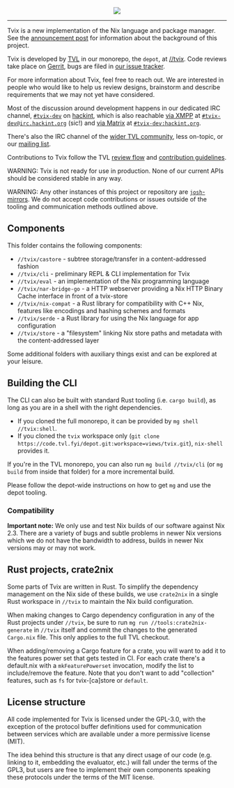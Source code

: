 <div align="center">
  <img src="https://tvix.dev/logo.webp">
</div>

-----------------

Tvix is a new implementation of the Nix language and package manager. See the
[announcement post][post-1] for information about the background of this
project.

Tvix is developed by [TVL][tvl] in our monorepo, the `depot`, at
[//tvix][tvix-src]. Code reviews take place on [Gerrit][tvix-gerrit], bugs are
filed in [our issue tracker][b].

For more information about Tvix, feel free to reach out. We are interested in
people who would like to help us review designs, brainstorm and describe
requirements that we may not yet have considered.

Most of the discussion around development happens in our dedicated IRC channel,
[`#tvix-dev`][tvix-dev-irc] on [hackint][],
which is also reachable [via XMPP][hackint-xmpp]
at [`#tvix-dev@irc.hackint.org`][tvix-dev-xmpp] (sic!)
and [via Matrix][hackint-matrix] at [`#tvix-dev:hackint.org`][tvix-dev-matrix].

There's also the IRC channel of the [wider TVL community][tvl-getting-in-touch],
less on-topic, or our [mailing list][].

Contributions to Tvix follow the TVL [review flow][review-docs] and
[contribution guidelines][contributing].

[post-1]: https://tvl.fyi/blog/rewriting-nix
[tvl]: https://tvl.fyi
[tvix-src]: https://cs.tvl.fyi/depot/-/tree/tvix/
[tvix-gerrit]: https://cl.tvl.fyi/q/path:%255Etvix.*
[b]: https://b.tvl.fyi
[tvl-getting-in-touch]: https://tvl.fyi/#getting-in-touch
[mailing list]: https://inbox.tvl.su
[review-docs]: https://code.tvl.fyi/about/docs/REVIEWS.md
[contributing]: https://code.tvl.fyi/about/docs/CONTRIBUTING.md
[tvix-dev-irc]: ircs://irc.hackint.org:6697/#tvix-dev
[hackint]: https://hackint.org/
[hackint-xmpp]: https://hackint.org/transport/xmpp
[tvix-dev-xmpp]: xmpp:#tvix-dev@irc.hackint.org?join
[hackint-matrix]: https://hackint.org/transport/matrix
[tvix-dev-matrix]: https://matrix.to/#/#tvix-dev:hackint.org
[tvix-dev-webchat]: https://webirc.hackint.org/#ircs://irc.hackint.org/#tvix-dev

WARNING: Tvix is not ready for use in production. None of our current APIs
should be considered stable in any way.

WARNING: Any other instances of this project or repository are
[`josh`-mirrors][josh]. We do not accept code contributions or issues outside of
the tooling and communication methods outlined above.

[josh]: https://github.com/josh-project/josh

## Components

This folder contains the following components:

* `//tvix/castore` - subtree storage/transfer in a content-addressed fashion
* `//tvix/cli` - preliminary REPL & CLI implementation for Tvix
* `//tvix/eval` - an implementation of the Nix programming language
* `//tvix/nar-bridge-go` - a HTTP webserver providing a Nix HTTP Binary Cache interface in front of a tvix-store
* `//tvix/nix-compat` - a Rust library for compatibility with C++ Nix, features like encodings and hashing schemes and formats
* `//tvix/serde` - a Rust library for using the Nix language for app configuration
* `//tvix/store` - a "filesystem" linking Nix store paths and metadata with the content-addressed layer

Some additional folders with auxiliary things exist and can be explored at your
leisure.

## Building the CLI

The CLI can also be built with standard Rust tooling (i.e. `cargo build`),
as long as you are in a shell with the right dependencies.

 - If you cloned the full monorepo, it can be provided by
   `mg shell //tvix:shell`.
 - If you cloned the `tvix` workspace only
   (`git clone https://code.tvl.fyi/depot.git:workspace=views/tvix.git`),
   `nix-shell` provides it.

If you're in the TVL monorepo, you can also run `mg build //tvix/cli`
(or `mg build` from inside that folder) for a more incremental build.

Please follow the depot-wide instructions on how to get `mg` and use the depot
tooling.

### Compatibility
**Important note:** We only use and test Nix builds of our software
against Nix 2.3. There are a variety of bugs and subtle problems in
newer Nix versions which we do not have the bandwidth to address,
builds in newer Nix versions may or may not work.

## Rust projects, crate2nix

Some parts of Tvix are written in Rust. To simplify the dependency
management on the Nix side of these builds, we use `crate2nix` in a
single Rust workspace in `//tvix` to maintain the Nix build
configuration.

When making changes to Cargo dependency configuration in any of the
Rust projects under `//tvix`, be sure to run
`mg run //tools:crate2nix-generate` in `//tvix` itself and commit the changes
to the generated `Cargo.nix` file. This only applies to the full TVL checkout.

When adding/removing a Cargo feature for a crate, you will want to add it to the
features power set that gets tested in CI. For each crate there's a default.nix with a
`mkFeaturePowerset` invocation, modify the list to include/remove the feature.
Note that you don't want to add "collection" features, such as `fs` for tvix-[ca]store or `default`.

## License structure

All code implemented for Tvix is licensed under the GPL-3.0, with the
exception of the protocol buffer definitions used for communication
between services which are available under a more permissive license
(MIT).

The idea behind this structure is that any direct usage of our code
(e.g. linking to it, embedding the evaluator, etc.) will fall under
the terms of the GPL3, but users are free to implement their own
components speaking these protocols under the terms of the MIT
license.
